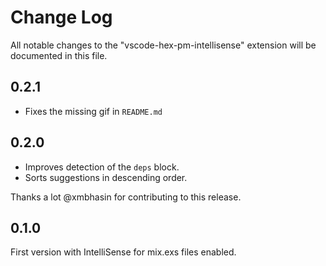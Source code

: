 # Change Log
All notable changes to the "vscode-hex-pm-intellisense" extension will be documented in this file.

## 0.2.1
- Fixes the missing gif in `README.md`

## 0.2.0
- Improves detection of the `deps` block.
- Sorts suggestions in descending order.

Thanks a lot @xmbhasin for contributing to this release.

## 0.1.0
First version with IntelliSense for mix.exs files enabled.

